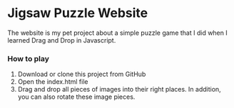 # Jigsaw Puzzle Website
The website is my pet project about a simple puzzle game that I did when I learned Drag and Drop in Javascript.
### How to play
1. Download or clone this project from GitHub
2. Open the index.html file
3. Drag and drop all pieces of images into their right places. In addition, you can also rotate these image pieces.
